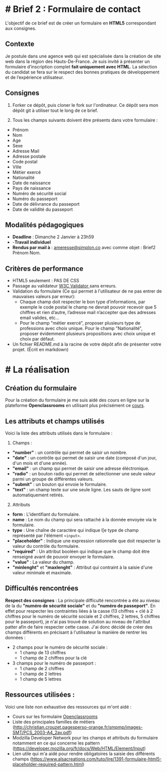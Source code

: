 # # Brief 2 : Formulaire de contact

L'objectif de ce brief est de créer un formulaire en **HTML5** correspondant aux consignes.

## Contexte

Je postule dans une agence web qui est spécialisée dans la création de site web dans la région des Hauts-De-France.
Je suis invité à présenter un formulaire d’inscription complet **fait uniquement avec HTML**. La sélection du candidat se fera sur le respect des bonnes pratiques de développement et de l’expérience utilisateur.

## Consignes

1.  Forker ce dépôt, puis cloner le fork sur l'ordinateur. Ce dépôt sera mon dépôt git à utiliser tout le long de ce brief.

2.  Tous les champs suivants doivent être présents dans votre formulaire :
- Prénom
- Nom
- Age
- Sexe
- Adresse Mail
- Adresse postale
- Code postal
- Ville
- Métier exercé
- Nationalité
- Date de naissance
- Pays de naissance
- Numéro de sécurité social
- Numéro du passeport
- Date de délivrance du passeport
- Date de validité du passeport

## Modalités pédagogiques

-   **Deadline** : Dimanche 2 Janvier à 23h59
- -**Travail individuel**
-   **Rendus par mail à** : [ameresse@simplon.co](mailto:ameresse@simplon.co) avec comme objet : Brief2 Prénom Nom.

## Critères de performance

- HTML5 seulement : PAS DE CSS
- Passage au validateur [ W3C Validator ](https://validator.w3.org/) sans erreurs.
- Validation du formulaire (Ce qui permet à l'utilisateur de ne pas entrer de mauvaises valeurs par erreur):
    - Chaque champ doit respecter le bon type d’informations, par exemple le code postal le champ ne devrait pouvoir recevoir que 5 chiffres et rien d’autre, l’adresse mail n’accepter que des adresses email valides, etc…
    - Pour le champ "métier exercé", proposer plusieurs type de professions avec choix unique. Pour le champ "Nationalité", proposer évidemment plusieurs propositions avec choix unique et choix par défaut.
- Un fichier README.md à la racine de votre dépôt afin de présenter votre projet. (Écrit en markdown)

# # La réalisation 

## Création du formulaire
Pour la création du formulaire je me suis aidé des cours en ligne sur la plateforme **Openclassrooms** en utilisant plus précisément ce [cours](https://openclassrooms.com/fr/courses/1603881-apprenez-a-creer-votre-site-web-avec-html5-et-css3/1607171-creez-des-formulaires).

## Les attributs et champs utilisés

Voici la liste des attributs utilisés dans le formulaire :
1. Champs :
- **"number"** : un contrôle qui permet de saisir un nombre.
- **"date"** : un contrôle qui permet de saisir une date (composé d'un jour, d'un mois et d'une année).
- **"email"** : un champ qui permet de saisir une adresse éléctronique.
- **"radio"** : un bouton radio qui permet de sélectionner une seule valeur parmi un groupe de différentes valeurs.
- **"submit"** : un bouton qui envoie le formulaire.
- **"text"** : un champ texte sur une seule ligne. Les sauts de ligne sont automatiquement retirés.

2. Attributs
- **form** : L'identifiant du formulaire.
- **name** : Le nom du champ qui sera rattaché à la donnée envoyée via le formulaire.
- **type** : Une chaîne de caractère qui indique l[e type de champ représenté par l'élément `<input>`.
- **"placeholder"** : Indique une expression rationnelle que doit respecter la valeur du contrôle du formulaire.
- **"required"** : Un attribut booléen qui indique que le champ doit être renseigné avant de pouvoir envoyer le formulaire.
- **"value"** : La valeur du champ.
- **"minlenght"** et **"maxlenght"** : Attribut qui contraint à la saisie d'une valeur minimale et maximale.


## Difficultés rencontrées
**Respect des consignes** : 
La principale difficulté rencontrée a été au niveau de la du **"numéro de sécurité sociale"** et du **"numéro de passeport"**.
En effet pour respecter les contraintes liées à la casse (13 chiffres + clé à 2 chiffres pour le numéro de sécurité sociale et 2 chiffres, 2 lettres, 5 chiffres pour le passeport), je n'ai pas trouvé de solution au niveau de l'attribut patter afin de faire respecter cette casse. 
J'ai donc décidé de créer des champs différents en précisant à l'utilisateur la manière de rentrer les données :
- 2 champs pour le numéro de sécurité sociale :
	- 1 champ de 13 chiffres
	- 1 champ de 2 chiffres pour la clé
- 3 champs pour le numéro de passeport :
	- 1 champ de 2 chiffres
	- 1 champ de 2 lettres
	- 1 champ de 5 lettres	

## Ressources utilisées :
Voici une liste non exhaustive des ressources qui m'ont aidé :
- Cours sur les formulaire [Openclassrooms](https://openclassrooms.com/fr/courses/1603881-apprenez-a-creer-votre-site-web-avec-html5-et-css3/1607171-creez-des-formulaires)
- Liste des principales familles de métiers (http://christian.crouzet.pagesperso-orange.fr/smpmp/images-SMT/PCS_2003-A4_2av.pdf)
- Modzilla Developer Network pour les champs et attributs du formulaire notamment en ce qui concerne les pattern (https://developer.mozilla.org/fr/docs/Web/HTML/Element/Input)
- Lien utile qui m'a aidé pour rendre obligatoires la saisie des différents champs (https://www.alsacreations.com/tuto/lire/1391-formulaire-html5-placeholder-required-pattern.html)


